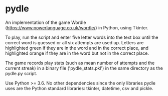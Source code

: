 # pydle
An implementation of the game Wordle (https://www.powerlanguage.co.uk/wordle/) in Python, using Tkinter.

To play, run the script and enter five letter words into the text box until the correct word is guessed or all six attempts are used up. Letters are highlighted green if they are in the word and in the correct place, and highlighted orange if they are in the word but not in the correct place.

The game records play stats (such as mean number of attempts and the current streak) in a binary file ('pydle_stats.pkl') in the same directory as the pydle.py script.

Use Python >= 3.6. No other dependencies since the only libraries pydle uses are the Python standard libraries: tkinter, datetime, csv and pickle.

